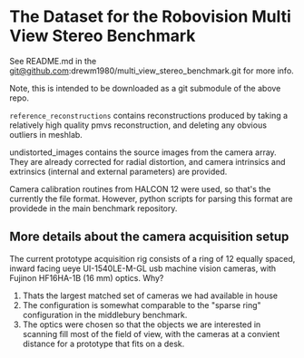 # The Dataset for the Robovision Multi View Stereo Benchmark

See README.md in the git@github.com:drewm1980/multi_view_stereo_benchmark.git for more info.

Note, this is intended to be downloaded as a git submodule of the above repo.

`reference_reconstructions` contains reconstructions produced by taking a relatively high quality pmvs reconstruction, and deleting any obvious outliers in meshlab.

undistorted_images contains the source images from the camera array. They are already corrected for radial distortion, and camera intrinsics and extrinsics (internal and external parameters) are provided. 

Camera calibration routines from HALCON 12 were used, so that's the currently the file format.  However, python scripts for parsing this format are providede in the main benchmark repository.

## More details about the camera acquisition setup

The current prototype acquisition rig consists of a ring of 12 equally spaced, inward facing ueye UI-1540LE-M-GL usb machine vision cameras, with Fujinon HF16HA-1B (16 mm) optics. Why? 
1. Thats the largest matched set of cameras we had available in house
1. The configuration is somewhat comparable to the "sparse ring" configuration in the middlebury benchmark.
1. The optics were chosen so that the objects we are interested in scanning fill most of the field of view, with the cameras at a convient distance for a prototype that fits on a desk.



